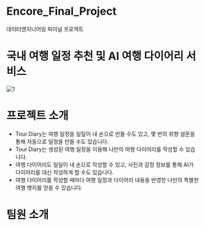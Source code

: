# Encore_Final_Project
데이터엔지니어링 파이널 프로젝트 

# 국내 여행 일정 추천 및 AI 여행 다이어리 서비스
![1](https://github.com/user-attachments/assets/defd5e84-17cc-4276-a267-587e0ce882ff)

# 프로젝트 소개
- Tour Diary는 여행 일정을 일일이 내 손으로 만들 수도 있고, 몇 번의 취향 설문을 통해 자동으로 일정을 만들 수도 있습니다.
- Tour Diary는 생성된 여행 일정을 이용해 나만의 여행 다이어리를 작성할 수 있습니다.
- 여행 다이어리도 일일이 내 손으로 작성할 수 있고, 사진과 감정 정보를 통해 AI가 다이어리를 대신 작성하게 할 수도 있습니다.
- 여행 다이어리를 작성할 때마다 여행 일정과 다이어리 내용을 반영한 나만의 특별한 여행 뱃지를 얻을 수 있습니다.

# 팀원 소개
